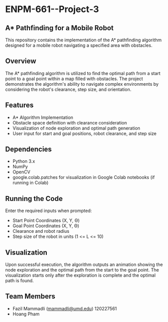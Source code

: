 # ENPM-661--Project-3
## A* Pathfinding for a Mobile Robot
This repository contains the implementation of the A* pathfinding algorithm designed for a mobile robot navigating a specified area with obstacles.

## Overview
The A* pathfinding algorithm is utilized to find the optimal path from a start point to a goal point within a map filled with obstacles. The project demonstrates the algorithm's ability to navigate complex environments by considering the robot's clearance, step size, and orientation.

## Features
- A* Algorithm Implementation
- Obstacle space definition with clearance consideration
- Visualization of node exploration and optimal path generation
- User input for start and goal positions, robot clearance, and step size

## Dependencies
- Python 3.x
- NumPy
- OpenCV
- google.colab.patches for visualization in Google Colab notebooks (if running in Colab)

## Running the Code
Enter the required inputs when prompted:
- Start Point Coordinates (X, Y, Θ)
- Goal Point Coordinates (X, Y, Θ)
- Clearance and robot radius
- Step size of the robot in units (1 <= L <= 10)

## Visualization
Upon successful execution, the algorithm outputs an animation showing the node exploration and the optimal path from the start to the goal point. The visualization starts only after the exploration is complete and the optimal path is found.

## Team Members
- Fazil Mammadli (mammadli@umd.edu) 120227561
- Hoang Pham 
